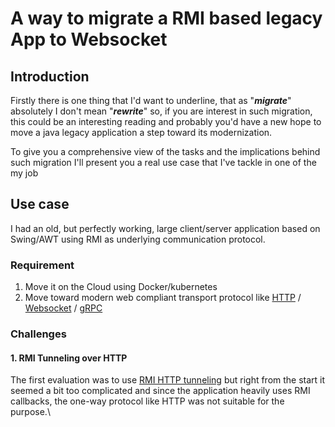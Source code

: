 # A way to migrate a RMI based legacy App to Websocket 

## Introduction 

Firstly there is one thing that I'd want to underline, that as "**_migrate_**" absolutely I don't mean "**_rewrite_**" so, if you are interest in such migration, this could be an interesting reading and probably you'd have a new hope to move  a java legacy application a step toward its modernization.

To give you a comprehensive view of the tasks and the implications behind such migration I'll present you a real use case that I've tackle in one of the my job

## Use case

I had an old, but perfectly working, large client/server application based on Swing/AWT using RMI as underlying communication protocol.

### Requirement 

1. Move it on the Cloud using Docker/kubernetes
2. Move toward modern web compliant transport protocol like [HTTP] / [Websocket] / [gRPC] 

### Challenges 

#### 1. RMI Tunneling over HTTP

The first evaluation was to use [RMI HTTP tunneling] but right from the start it seemed a bit too complicated and since the application heavily uses RMI callbacks, the one-way protocol like HTTP was not suitable for the purpose.\



[gRPC]: https://grpc.io
[HTTP]: https://xxx.io
[Websocket]: https://xxx.io
[RMI HTTP tunneling]: https://xxx.io